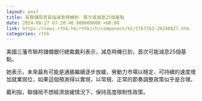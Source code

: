 ```yaml
---
layout: post
title: 有聯儲局官員指減息時機到　首次或減息25個基點
date: 2024-08-27 07:20:40.000000000 +08:00
link: https://news.rthk.hk/rthk/ch/component/k2/1767763-20240827.htm
categories: rthk
---
```


美國三藩市聯邦儲備銀行總裁戴利表示，減息時機已到，首次可能減息25個基點。

她表示，未來最有可能是通脹繼續逐步放緩，勞動力市場以穩定、可持續的速度增加就業崗位，如果這個預測得以實現，以常規、正常的節奏調整政策似乎是合理。

戴利指，聯儲局不想經濟放緩情況下，保持高度限制性政策。

